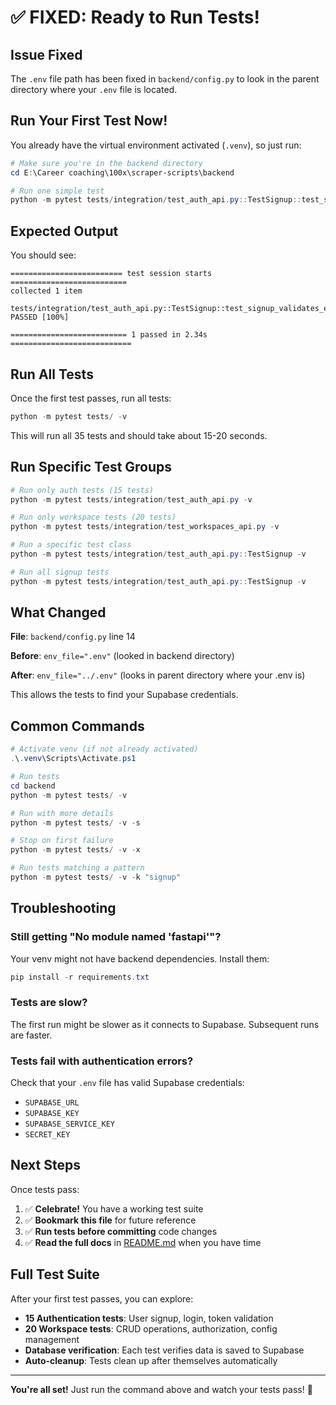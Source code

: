 # ✅ FIXED: Ready to Run Tests!

## Issue Fixed

The `.env` file path has been fixed in `backend/config.py` to look in the parent directory where your `.env` file is located.

## Run Your First Test Now!

You already have the virtual environment activated (`.venv`), so just run:

```powershell
# Make sure you're in the backend directory
cd E:\Career coaching\100x\scraper-scripts\backend

# Run one simple test
python -m pytest tests/integration/test_auth_api.py::TestSignup::test_signup_validates_email_format -v
```

## Expected Output

You should see:
```
========================= test session starts ==========================
collected 1 item

tests/integration/test_auth_api.py::TestSignup::test_signup_validates_email_format PASSED [100%]

========================== 1 passed in 2.34s ===========================
```

## Run All Tests

Once the first test passes, run all tests:

```powershell
python -m pytest tests/ -v
```

This will run all 35 tests and should take about 15-20 seconds.

## Run Specific Test Groups

```powershell
# Run only auth tests (15 tests)
python -m pytest tests/integration/test_auth_api.py -v

# Run only workspace tests (20 tests)
python -m pytest tests/integration/test_workspaces_api.py -v

# Run a specific test class
python -m pytest tests/integration/test_auth_api.py::TestSignup -v

# Run all signup tests
python -m pytest tests/integration/test_auth_api.py::TestSignup -v
```

## What Changed

**File**: `backend/config.py` line 14

**Before**: `env_file=".env"` (looked in backend directory)

**After**: `env_file="../.env"` (looks in parent directory where your .env is)

This allows the tests to find your Supabase credentials.

## Common Commands

```powershell
# Activate venv (if not already activated)
.\.venv\Scripts\Activate.ps1

# Run tests
cd backend
python -m pytest tests/ -v

# Run with more details
python -m pytest tests/ -v -s

# Stop on first failure
python -m pytest tests/ -v -x

# Run tests matching a pattern
python -m pytest tests/ -v -k "signup"
```

## Troubleshooting

### Still getting "No module named 'fastapi'"?

Your venv might not have backend dependencies. Install them:

```powershell
pip install -r requirements.txt
```

### Tests are slow?

The first run might be slower as it connects to Supabase. Subsequent runs are faster.

### Tests fail with authentication errors?

Check that your `.env` file has valid Supabase credentials:
- `SUPABASE_URL`
- `SUPABASE_KEY`
- `SUPABASE_SERVICE_KEY`
- `SECRET_KEY`

## Next Steps

Once tests pass:

1. ✅ **Celebrate!** You have a working test suite
2. ✅ **Bookmark this file** for future reference
3. ✅ **Run tests before committing** code changes
4. ✅ **Read the full docs** in [README.md](README.md) when you have time

## Full Test Suite

After your first test passes, you can explore:

- **15 Authentication tests**: User signup, login, token validation
- **20 Workspace tests**: CRUD operations, authorization, config management
- **Database verification**: Each test verifies data is saved to Supabase
- **Auto-cleanup**: Tests clean up after themselves automatically

---

**You're all set!** Just run the command above and watch your tests pass! 🚀
